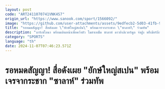 ```yaml
---
layout: post
code: "ART2411070741VNK4S7"
origin_url: "https://www.sanook.com/sport/1566092/"
image: "https://github.com/user-attachments/assets/9edfecb2-5d03-41fb-9254-726e0cbe3858"
title: "รอหมดสัญญา! สื่อดังเผย \"ยักษ์ใหญ่สเปน\" พร้อมเจรจากระชาก \"ซาลาห์\" ร่วมทัพ"
description: "บาร์เซโลนา พร้อมเดินหน้าเพื่อคว้าตัว โมฮาเหม็ด ซาลาห์ ดาวยิงลิเวอร์พูล จ่าฝูง พรีเมียร์ลีก มาเสริมทัพ หากเขาตัดสินใจที่จะย้ายออกจากทีมหลังหมดสัญญาในฤดูกาลนี้ จากรายงานของ Sport สื่อดังจากฝั่งสเปน"
category: "SPORTS"
language: "th"
date: 2024-11-07T07:46:23.571Z
---
```


# รอหมดสัญญา! สื่อดังเผย "ยักษ์ใหญ่สเปน" พร้อมเจรจากระชาก "ซาลาห์" ร่วมทัพ